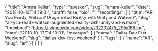 {
  "title": "Amara Keller",
  "type": "speaker",
  "slug": "amara-keller",
  "date": "2018-10-13T14:19:01",
  "draft": false,
  "bio": "",
  "recordings": [
    {
      "title": "AR You Ready, Watson? (Augmented Reality with Unity and Watson)",
      "slug": "ar-you-ready-watson-augmented-reality-with-unity-and-watson",
      "thumbnail": "https://i.vimeocdn.com/video/732232475_295x166.jpg",
      "date": "2018-10-13T14:19:01",
      "meetups": [
        {
          "name": "Dallas Dev Fest Weekend",
          "slug": "dallas-dev-fest-weekend"
        }
      ],
      "tags": [
        {
          "name": "AR",
          "slug": "ar"
        }
      ]
    }
  ]
}